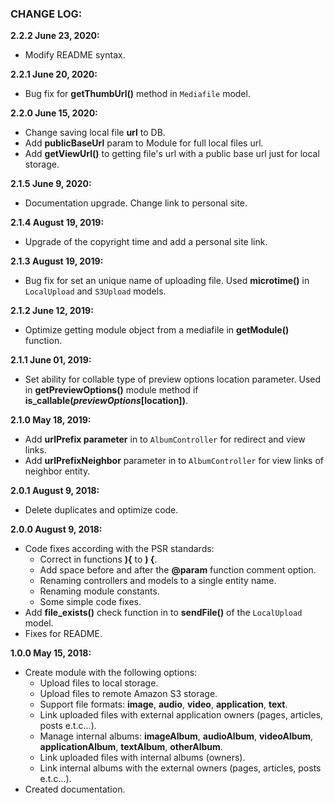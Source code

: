 ### CHANGE LOG:

**2.2.2 June 23, 2020:**
- Modify README syntax.

**2.2.1 June 20, 2020:**
- Bug fix for **getThumbUrl()** method in `Mediafile` model.

**2.2.0 June 15, 2020:**
- Change saving local file **url** to DB.
- Add **publicBaseUrl** param to Module for full local files url.
- Add **getViewUrl()** to getting file's url with a public base url just for local storage.

**2.1.5 June 9, 2020:**
- Documentation upgrade. Change link to personal site.

**2.1.4 August 19, 2019:**
- Upgrade of the copyright time and add a personal site link.

**2.1.3 August 19, 2019:**
- Bug fix for set an unique name of uploading file. Used **microtime()** in `LocalUpload` and `S3Upload` models.

**2.1.2 June 12, 2019:**
- Optimize getting module object from a mediafile in **getModule()** function.

**2.1.1 June 01, 2019:**
- Set ability for collable type of preview options location parameter.
  Used in **getPreviewOptions()** module method if **is_callable($previewOptions[$location])**.

**2.1.0 May 18, 2019:**
- Add **urlPrefix parameter** in to `AlbumController` for redirect and view links.
- Add **urlPrefixNeighbor** parameter in to `AlbumController` for view links of neighbor entity.

**2.0.1 August 9, 2018:**
- Delete duplicates and optimize code.

**2.0.0 August 9, 2018:**
- Code fixes according with the PSR standards:
    - Correct in functions **){** to **) {**.
    - Add space before and after the **@param** function comment option.
    - Renaming controllers and models to a single entity name.
    - Renaming module constants.
    - Some simple code fixes.
- Add **file_exists()** check function in to **sendFile()** of the `LocalUpload` model.
- Fixes for README.

**1.0.0 May 15, 2018:**
- Create module with the following options:
    - Upload files to local storage.
    - Upload files to remote Amazon S3 storage.
    - Support file formats: **image**, **audio**, **video**, **application**, **text**.
    - Link uploaded files with external application owners (pages, articles, posts e.t.c...).
    - Manage internal albums: **imageAlbum**, **audioAlbum**, **videoAlbum**, **applicationAlbum**, **textAlbum**, **otherAlbum**.
    - Link uploaded files with internal albums (owners).
    - Link internal albums with the external owners (pages, articles, posts e.t.c...).
- Created documentation.